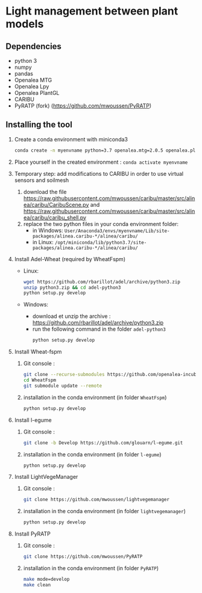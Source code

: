 # Light management between plant models

[](doc/_img/illus_lightvegemanager.png)

## Dependencies
- python 3
- numpy
- pandas
- Openalea MTG
- Openalea Lpy
- Openalea PlantGL
- CARIBU
- PyRATP (fork) (https://github.com/mwoussen/PyRATP)

## Installing the tool
1) Create a conda environment with miniconda3
    ```bash
    conda create -n myenvname python=3.7 openalea.mtg=2.0.5 openalea.plantgl=3.14.1 openalea.lpy=3.9.2 alinea.caribu=8.0.7 alinea.astk=2.1.0 xlrd=2.0.1 coverage=6.3 nose=1.3.7 sphinx=4.4.0 statsmodels=0.13.1 numpy=1.20.3 scipy=1.7.3 pandas=1.3.4 progressbar2=3.37.1 -c conda-forge -c fredboudon
    ```

2) Place yourself in the created environment  : `conda activate myenvname`

3) Temporary step: add modifications to CARIBU in order to use virtual sensors and soilmesh
   1) download the file https://raw.githubusercontent.com/mwoussen/caribu/master/src/alinea/caribu/CaribuScene.py and https://raw.githubusercontent.com/mwoussen/caribu/master/src/alinea/caribu/caribu_shell.py
   2) replace the two python files in your conda environment folder:
      -   in Windows: `User/Anaconda3/envs/myenvname/Lib/site-packages/alinea.caribu-*/alinea/caribu/`
      -   in Linux: `/opt/miniconda/lib/python3.7/site-packages/alinea.caribu-*/alinea/caribu/`

4) Install Adel-Wheat (required by WheatFspm)
   - Linux:
        ```bash
        wget https://github.com/rbarillot/adel/archive/python3.zip
        unzip python3.zip && cd adel-python3
        python setup.py develop
        ```

    - Windows:
        - download et unzip the archive : https://github.com/rbarillot/adel/archive/python3.zip
        - run the following command in the folder `adel-python3`
            ```bash
            python setup.py develop
            ```
5) Install Wheat-fspm
    1) Git console :
        ```bash
        git clone --recurse-submodules https://github.com/openalea-incubator/WheatFspm.git
        cd WheatFspm
        git submodule update --remote
        ```
    2) installation in the conda environment (in folder `WheatFspm`)
        ```bash
        python setup.py develop
        ```

6) Install l-egume
    1) Git console :
        ```bash
        git clone -b Develop https://github.com/glouarn/l-egume.git
        ```
    2) installation in the conda environment (in folder `l-egume`)
        ```bash
        python setup.py develop
        ```

7) Install LightVegeManager
    1) Git console :
        ```bash
        git clone https://github.com/mwoussen/lightvegemanager
        ```
    2) installation in the conda environment (in folder `lightvegemanager`)
        ```bash
        python setup.py develop
        ```

8) Install PyRATP
    1) Git console :
        ```bash
        git clone https://github.com/mwoussen/PyRATP
        ```
    2) installation in the conda environment (in folder `PyRATP`)
        ```bash
        make mode=develop
        make clean
        ```